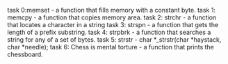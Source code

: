 task 0:memset - a function that fills memory with a constant byte.
task 1: memcpy - a function that copies memory area.
task 2: strchr - a function that locates a character in a string
task 3: strspn - a function that gets the length of a prefix substring.
task 4: strpbrk - a function that searches a string for any of a set of bytes.
task 5: strstr - char *_strstr(char *haystack, char *needle);
task 6: Chess is mental torture - a function that prints the chessboard.
